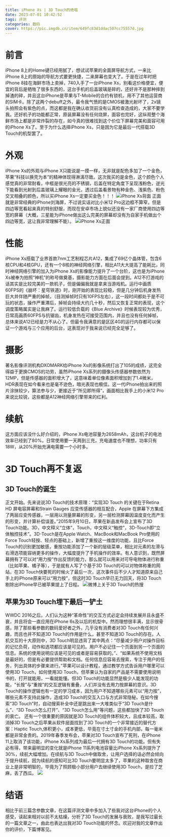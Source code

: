 ```yaml
---
title: iPhone Xs | 3D Touch的绝唱
date: 2023-07-01 10:42:52
tags: 评测
categories: 数码
cover: https://pic.imgdb.cn/item/649fc83d1ddac507cc75557d.jpg
---
```

# 前言
iPhone 8上的Home键已经用腻了，想试试苹果的全面屏导航方式，一来比iPhone 8上的原始的导航方式要更快捷，二来屏幕也变大了。于是在过年时把iPhone 8挂在海鲜市场上卖掉，740入手了一台iPhone Xs，别看这价格便宜，便宜的背后是牺牲了很多东西的，这台手机的后盖玻璃是碎的，还好并不是那种摔到掉渣的碎，并且这台iPhone是苹果与T-Mobile的合约有锁机，用不了其他运营商的SIM卡。除了这两个debuff之外，最令我气愤的是CMOS被激光射坏了，2x镜头拍照会有紫色的点，而这都是我在确认收货前没有认真检查造成的，大家不要学我。还好机子的功能都正常，原装屏幕没有任何烧屏，面容也完好，这纵观整个海鲜市场上都是非常炸裂的存在，如今真的很难找到这个价位下屏幕完美和面容可用的iPhone Xs了。至于为什么选择iPhone Xs，只是因为它是最后一代搭载3D Touch的机型罢了。

# 外观
iPhone Xs的外观与iPhone X只能说是一摸一样，无非就是配色多加了一个金色，苹果“科技以换壳为本”的精神体现得淋漓尽致。这次我买的是金色，这个颜色个人感觉真的非常耐看，中框是很光亮的不锈钢，后盖在特定角度下呈现浅粉色，逆光下能看到光射到后盖玻璃上耀眼的金光，透过后盖看景物有种金色、浅紫色、粉色交叉相叠的颜色，所以买iPhone Xs一定要买金色！！！
![iPhone Xs背面](https://pic.imgdb.cn/item/649fc83d1ddac507cc755404.jpg)
正面就是非常经典的iPhone刘海屏，不过说实话对比小米12 Pro这边框不算窄，但是四边等宽看起来真的特别舒服，而现在安卓市场上貌似还没有一家厂商使用四边等宽的屏幕（大概，三星能为iPhone做出这么完美的屏幕却没有为自家手机做出个四边等宽，这让我非常理解不能）。
![iPhone Xs正面](https://pic.imgdb.cn/item/649fc83d1ddac507cc75557d.jpg)

# 性能
iPhone Xs搭载了业界首款7nm工艺制程芯片A12，集成了69亿个晶体管，包含6核CPU和4核GPU，还有一个8核的神经网络引擎，相比A11大大提高了能耗比，同时神经网络引擎的加入为iPhone Xs的影像能力提升了一个台阶，这也是为iPhone Xs被奉为拍照“神机”的称号做奠基，摄影能力方面在后面会提到。A12不打游戏的话其实是比较完美的一款机子，但是偏偏我就是拿来当游戏机。运行中画质60FPS的《崩坏：星穹铁道》时，刚开始的表现比较稳，但是几分钟后机身发热巨大并伴随严重的掉帧，（目测掉帧时只有10FPS左右），这一段时间都处于是不可玩的状态，操作严重滞后，掉帧会持续大约几十秒，然后又恢复正常的表现，这个调度策略属实是让我麻了。运行较低负载的《Blue Archive》时候表现较为优秀，日常高画质60FPS与抗锯齿，机身发热在可接受范围内，并且也没有任何掉帧，总体来说A12已经是力不从心了。但最令我满意的是区区4G的运行内存都可以保证一个游戏与三个应用的后台，这表现对于我来说已经完全足够了。

# 摄影
著名影像评测机构DXOMARK给iPhone Xs的影像系统打出了105的成绩，这完全得益于更换CMOS的功劳，虽然iPhone Xs系列的摄像头传感器参数依然为12MP，但是传感器的面积增大了，这意味着单位像素面积增加到了1.4微米，HDR表现在如今看来也是毫不逊色，暗光表现也极佳。这一代iPhone拍出来的照片涂抹较少，算法参与少，更接近于“所见即所得”，画面相比我手上的小米12 Pro来说比较锐，这些都是A12神经网络引擎带来的红利。

# 续航
这方面应该没什么好介绍的，iPhone Xs电池容量为2658mAh，这台机子的电池效率已经到了80%，日常使用要一天两到三充，充电速度也不理想，功率只有18W，从20%开始充满电需要一个小时多。

# 3D Touch再不复返

## 3D Touch的诞生
正文开始。先来说说3D Touch的技术原理：“实现3D Touch 的关键在于Retina HD 屏电容屏幕和Strain Gauges 应变传感器的相互配合，Apple 在屏幕下方集成了两层应变传感器，一层用以测量屏幕的形变，另一层检测屏幕因温度变化而产生的形变，并计算补偿误差。”2015年9月10日，苹果在新品发布会上宣布了3D Touch功能。3D，中文释义“立体”，Touch，中文释义“触控”，3D-Touch即“立体触控技术”。3D-Touch是在Apple Watch、MacBook和MacBook Pro使用的Force Touch轻按、轻点的基础上，新增了重按这一维度的功能，且比Force Touch的识别更加敏感，重按功能添加了一个新的层级菜单，相比对元素的左滑与右滑选项能容纳更多的操作，大幅度提升了手机操作的效率。有人意识到，既然屏幕拥有了可以对“用力按”作出反馈的能力，那么就可以用来对可导电物体进行称重（比如苹果、橘子等），于是就有人写了个基于3D Touch的可以对物体称重的网站，在3D Touch快要死的时候火了最后一次，这次事件后不少人才知道原来自己手上的iPhone原来可以“用力按”，但这时3D Touch早已无力回天，将3D Touch剔除出iPhone早已被苹果提上了日程。
![微博上关于3D Touch的热搜](https://pic.imgdb.cn/item/649fc83c1ddac507cc755236.jpg)

## 苹果为3D Touch埋下最后一铲土
WWDC 2016之后，人们认为这种“革命性”的交互方式必定会持续发展并且永盛不衰，并且将会一直应用在iPhone 6s及以后的机型中。然而理想很丰满，显示很骨感，除了那些看参数的数码爱好者之外，几乎没有消费者对3D Touch有任何兴趣，而且也并不知道3D Touch的作用是什么，甚至不知道3D Touch的存在。人机交互的十大原则中，3D Touch明显违背了其中两点：“尽量减少用户对操作目标的记忆负荷，动作和选项都应该是可见的。用户不必记住一个页面到另一个页面的信息。系统的使用说明应该是可见的或者是容易获取的。”、“如果系统不使用文档是最好的，但是有必要提供帮助和文档。任何信息应容易去搜索，专注于用户的任务，列出具体的步骤来进行。”苹果可以设计教程，通过教学方式告诉用户哪里可以使用3D Touch，如何使用3D Touch，但苹果认为自家的产品是不需要使用说明书的，打开就能用，一看就能懂。但3D Touch的功能显然是极少人能发现的功能，“长按”与“重按”的交互逻辑有重叠，人们并没有去用力按屏幕的意识。3D Touch的操作逻辑也有一定的学习成本，因为用户不知道哪些元素可以“用力按”，哪些元素不支持此操作，造成3D Touch的交互入口与方式非常隐秘。在如今搜索“3D Touch”时，自动搜索补全中还是跳出来一大堆类似于“3D Touch是什么”、“3D Touch怎么打开”、“3D Touch怎么用”等问题，这些都加快了3D Touch的衰亡。
还有一个很重要的原因就是3D Touch的组件体积较大，且成本较高，取消掉3D Touch之后苹果从软件层面找到了3D Touch的一个非常接近的替代方案：Haptic Touch,体积更小，成本更低，毕竟在寸土寸金的手机内部，每一毫米都是非常金贵的。2019年春季发布会，苹果对3D Touch宣布了死刑，在iPhone 11上取消了该功能，iPhone Xs系列成为最后一代拥有3D Touch的功能。但有失必有得，带来最明显的变化就是iPhone 11系列电池容量比iPhone Xs系列提升了30%，续航大幅增加。在续航与3D Touch中做取舍，让用户选择的话必然会倾向于提升续航，因为续航的感知可比3D Touch要明显太多了，苹果的这种取舍在商业上是非常明智的，毕竟为了照顾极小部分用户去继续使用3D Touch，是捡了芝麻，丢了西瓜。
![](https://pic.imgdb.cn/item/649fc83e1ddac507cc755782.jpg)

# 结语
相比于前三篇念参数文章，在这篇评测文章中多加入了些我对这台iPhone的个人感受，读起来相对以前不太枯燥，分析了3D Touch的发展与衰败，是我写过最长的一篇文章之一，由此也表达出我对3D Touch功能的怀念。欢迎对我的文章作出你的评价，下篇博客见。